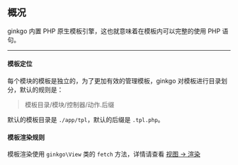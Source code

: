 ## 概况

ginkgo 内置 PHP 原生模板引擎，这也就意味着在模板内可以完整的使用 PHP 语句。

----------

#### 模板定位

每个模块的模板是独立的，为了更加有效的管理模板，ginkgo 对模板进行目录划分，默认的规则是：

> 模板目录/模块/控制器/动作.后缀

默认的模板目录是 `./app/tpl`，默认的后缀是 `.tpl.php`。

#### 模板渲染规则

模板渲染使用 `ginkgo\View` 类的 `fetch` 方法，详情请查看 [视图 -> 渲染](../view/rendering.md)

